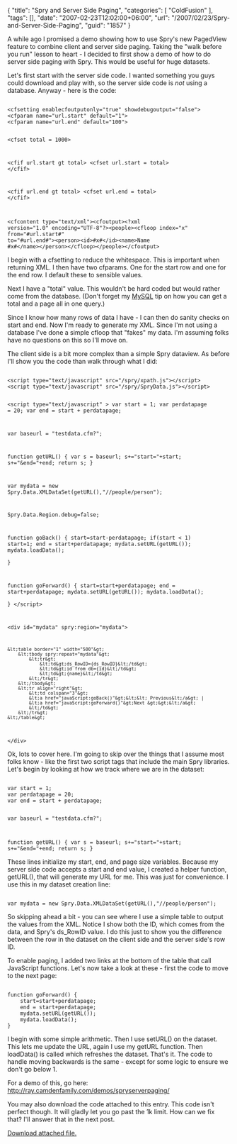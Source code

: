 {
	"title": "Spry and Server Side Paging",
	"categories": [
		"ColdFusion"
	],
	"tags": [],
	"date": "2007-02-23T12:02:00+06:00",
	"url": "/2007/02/23/Spry-and-Server-Side-Paging",
	"guid": "1857"
}

A while ago I promised a demo showing how to use Spry's new PagedView feature to combine client and server side paging. Taking the "walk before you run" lesson to heart - I decided to first show a demo of how to do server side paging with Spry. This would be useful for huge datasets.
<!--more-->
Let's first start with the server side code. I wanted something you guys could download and play with, so the server side code is <i>not</i> using a database. Anyway - here is the code:

<code>
&lt;cfsetting enablecfoutputonly="true" showdebugoutput="false"&gt;
&lt;cfparam name="url.start" default="1"&gt;
&lt;cfparam name="url.end" default="100"&gt;

&lt;cfset total = 1000&gt;

&lt;cfif url.start gt total&gt;
	&lt;cfset url.start = total&gt;
&lt;/cfif&gt;

&lt;cfif url.end gt total&gt;
	&lt;cfset url.end = total&gt;
&lt;/cfif&gt;

&lt;cfcontent type="text/xml"&gt;&lt;cfoutput&gt;&lt;?xml version="1.0" encoding="UTF-8"?&gt;&lt;people&gt;&lt;cfloop index="x" from="#url.start#" to="#url.end#"&gt;&lt;person&gt;&lt;id&gt;#x#&lt;/id&gt;&lt;name&gt;Name #x#&lt;/name&gt;&lt;/person&gt;&lt;/cfloop&gt;&lt;/people&gt;&lt;/cfoutput&gt;
</code>

I begin with a cfsetting to reduce the whitespace. This is important when returning XML. I then have two cfparams. One for the start row and one for the end row. I default these to sensible values. 

Next I have a "total" value. This wouldn't be hard coded but would rather come from the database. (Don't forget my <a href="http://ray.camdenfamily.com/index.cfm/2007/1/24/MySQL-Tip--Finding-total-rows-for-a-query-that-uses-Limit">MySQL</a> tip on how you can get a total and a page all in one query.) 

Since I know how many rows of data I have - I can then do sanity checks on start and end. Now I'm ready to generate my XML. Since I'm not using a database I've done a simple cfloop that "fakes" my data. I'm assuming folks have no questions on this so I'll move on.

The client side is a bit more complex than a simple Spry dataview. As before I'll show you the code than walk through what I did:

<code>
&lt;script type="text/javascript" src="/spry/xpath.js"&gt;&lt;/script&gt;
&lt;script type="text/javascript" src="/spry/SpryData.js"&gt;&lt;/script&gt;

&lt;script type="text/javascript" &gt;
var start = 1;
var perdatapage = 20;
var end = start + perdatapage;

var baseurl = "testdata.cfm?";

function getURL() {
	var s = baseurl;
	s+="start="+start;
	s+="&end="+end;
	return s;
}

var mydata = new Spry.Data.XMLDataSet(getURL(),"//people/person"); 

Spry.Data.Region.debug=false;

function goBack() {
	start=start-perdatapage;
	if(start &lt; 1) start=1;
	end = start+perdatapage;
	mydata.setURL(getURL());
	mydata.loadData();	
}

function goForward() {
	start=start+perdatapage;
	end = start+perdatapage;
	mydata.setURL(getURL());
	mydata.loadData();	
}
&lt;/script&gt;

&lt;div id="mydata" spry:region="mydata"&gt;
	
	&lt;table border="1" width="500"&gt;
		&lt;tbody spry:repeat="mydata"&gt;
			&lt;tr&gt;
				&lt;td&gt;ds_RowID={ds_RowID}&lt;/td&gt;
				&lt;td&gt;id from db={id}&lt;/td&gt;
				&lt;td&gt;{name}&lt;/td&gt;
			&lt;/tr&gt;
		&lt;/tbody&gt;
		&lt;tr align="right"&gt;
			&lt;td colspan="3"&gt;
			&lt;a href="javaScript:goBack()"&gt;&lt;&lt; Previous&lt;/a&gt; | 
			&lt;a href="javaScript:goForward()"&gt;Next &gt;&gt;&lt;/a&gt;
			&lt;/td&gt;
		&lt;/tr&gt;
	&lt;/table&gt;	
&lt;/div&gt;
</code>

Ok, lots to cover here. I'm going to skip over the things that I assume most folks know - like the first two script tags that include the main Spry libraries. Let's begin by looking at how we track where we are in the dataset:

<code>
var start = 1;
var perdatapage = 20;
var end = start + perdatapage;

var baseurl = "testdata.cfm?";

function getURL() {
	var s = baseurl;
	s+="start="+start;
	s+="&end="+end;
	return s;
}
</code>

These lines initialize my start, end, and page size variables. Because my server side code accepts a start and end value, I created a helper function, getURL(), that will generate my URL for me. This was just for convenience. I use this in my dataset creation line:

<code>
var mydata = new Spry.Data.XMLDataSet(getURL(),"//people/person"); 
</code>

So skipping ahead a bit - you can see where I use a simple table to output the values from the XML. Notice I show both the ID, which comes from the data, and Spry's ds_RowID value. I do this just to show you the difference between the row in the dataset on the client side and the server side's row ID. 

To enable paging, I added two links at the bottom of the table that call JavaScript functions. Let's now take a look at these - first the code to move to the next page:

<code>
function goForward() {
	start=start+perdatapage;
	end = start+perdatapage;
	mydata.setURL(getURL());
	mydata.loadData();	
}
</code>

I begin with some simple arithmetic. Then I use setURL() on the dataset. This lets me update the URL, again I use my getURL function. Then loadData() is called which refreshes the dataset. That's it. The code to handle moving backwards is the same - except for some logic to ensure we don't go below 1. 

For a demo of this, go here: <a href="http://ray.camdenfamily.com/demos/spryserverpaging/">http://ray.camdenfamily.com/demos/spryserverpaging/</a>

You may also download the code attached to this entry. This code isn't perfect though. It will gladly let you go past the 1k limit. How can we fix that? I'll answer that in the next post.<p><a href='enclosures/D%3A%5Cwebsites%5Cdev%2Ecamdenfamily%2Ecom%5Cenclosures%2Ftestingzone%2Ezip'>Download attached file.</a></p>